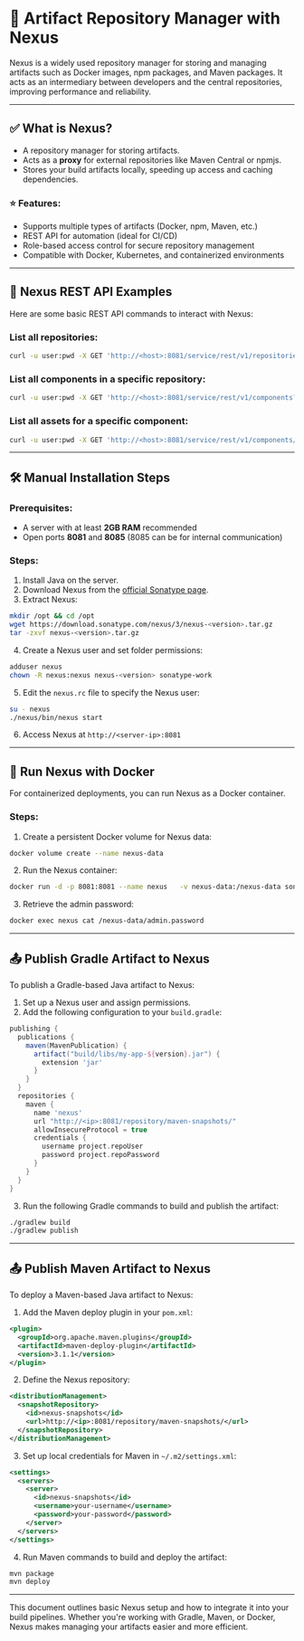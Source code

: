
# 🔑 Artifact Repository Manager with Nexus

Nexus is a widely used repository manager for storing and managing artifacts such as Docker images, npm packages, and Maven packages. It acts as an intermediary between developers and the central repositories, improving performance and reliability.

---

## ✅ What is Nexus?

- A repository manager for storing artifacts.
- Acts as a **proxy** for external repositories like Maven Central or npmjs.
- Stores your build artifacts locally, speeding up access and caching dependencies.

### ⭐ Features:
- Supports multiple types of artifacts (Docker, npm, Maven, etc.)
- REST API for automation (ideal for CI/CD)
- Role-based access control for secure repository management
- Compatible with Docker, Kubernetes, and containerized environments

---

## 🔌 Nexus REST API Examples

Here are some basic REST API commands to interact with Nexus:

### List all repositories:

```bash
curl -u user:pwd -X GET 'http://<host>:8081/service/rest/v1/repositories'
```

### List all components in a specific repository:

```bash
curl -u user:pwd -X GET 'http://<host>:8081/service/rest/v1/components?repository=<repo_name>'
```

### List all assets for a specific component:

```bash
curl -u user:pwd -X GET 'http://<host>:8081/service/rest/v1/components/<ID>'
```

---

## 🛠️ Manual Installation Steps

### Prerequisites:
- A server with at least **2GB RAM** recommended
- Open ports **8081** and **8085** (8085 can be for internal communication)

### Steps:

1. Install Java on the server.
2. Download Nexus from the [official Sonatype page](https://www.sonatype.com/download).
3. Extract Nexus:

```bash
mkdir /opt && cd /opt
wget https://download.sonatype.com/nexus/3/nexus-<version>.tar.gz
tar -zxvf nexus-<version>.tar.gz
```

4. Create a Nexus user and set folder permissions:

```bash
adduser nexus
chown -R nexus:nexus nexus-<version> sonatype-work
```

5. Edit the `nexus.rc` file to specify the Nexus user:

```bash
su - nexus
./nexus/bin/nexus start
```

6. Access Nexus at `http://<server-ip>:8081`

---

## 🐳 Run Nexus with Docker

For containerized deployments, you can run Nexus as a Docker container.

### Steps:

1. Create a persistent Docker volume for Nexus data:

```bash
docker volume create --name nexus-data
```

2. Run the Nexus container:

```bash
docker run -d -p 8081:8081 --name nexus   -v nexus-data:/nexus-data sonatype/nexus3
```

3. Retrieve the admin password:

```bash
docker exec nexus cat /nexus-data/admin.password
```

---

## 📤 Publish Gradle Artifact to Nexus

To publish a Gradle-based Java artifact to Nexus:

1. Set up a Nexus user and assign permissions.
2. Add the following configuration to your `build.gradle`:

```groovy
publishing {
  publications {
    maven(MavenPublication) {
      artifact("build/libs/my-app-${version}.jar") {
        extension 'jar'
      }
    }
  }
  repositories {
    maven {
      name 'nexus'
      url "http://<ip>:8081/repository/maven-snapshots/"
      allowInsecureProtocol = true
      credentials {
        username project.repoUser
        password project.repoPassword
      }
    }
  }
}
```

3. Run the following Gradle commands to build and publish the artifact:

```bash
./gradlew build
./gradlew publish
```

---

## 📤 Publish Maven Artifact to Nexus

To deploy a Maven-based Java artifact to Nexus:

1. Add the Maven deploy plugin in your `pom.xml`:

```xml
<plugin>
  <groupId>org.apache.maven.plugins</groupId>
  <artifactId>maven-deploy-plugin</artifactId>
  <version>3.1.1</version>
</plugin>
```

2. Define the Nexus repository:

```xml
<distributionManagement>
  <snapshotRepository>
    <id>nexus-snapshots</id>
    <url>http://<ip>:8081/repository/maven-snapshots/</url>
  </snapshotRepository>
</distributionManagement>
```

3. Set up local credentials for Maven in `~/.m2/settings.xml`:

```xml
<settings>
  <servers>
    <server>
      <id>nexus-snapshots</id>
      <username>your-username</username>
      <password>your-password</password>
    </server>
  </servers>
</settings>
```

4. Run Maven commands to build and deploy the artifact:

```bash
mvn package
mvn deploy
```

---

This document outlines basic Nexus setup and how to integrate it into your build pipelines. Whether you're working with Gradle, Maven, or Docker, Nexus makes managing your artifacts easier and more efficient.
